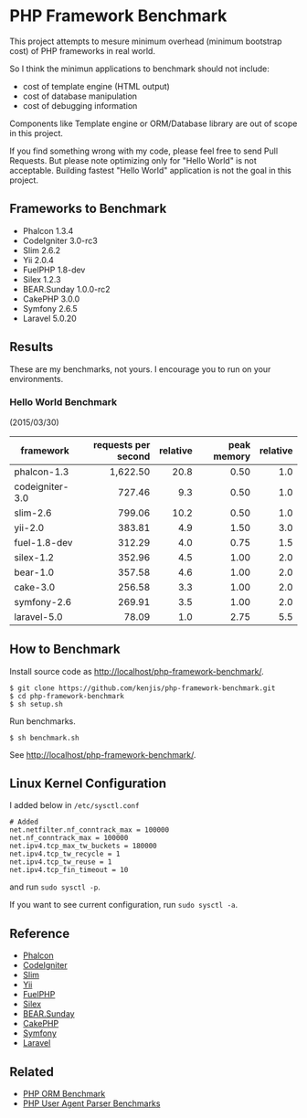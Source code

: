 # PHP Framework Benchmark

This project attempts to mesure minimum overhead (minimum bootstrap cost) of PHP frameworks in real world.

So I think the minimun applications to benchmark should not include:

* cost of template engine (HTML output)
* cost of database manipulation
* cost of debugging information

Components like Template engine or ORM/Database library are out of scope in this project.

If you find something wrong with my code, please feel free to send Pull Requests. But please note optimizing only for "Hello World" is not acceptable. Building fastest "Hello World" application is not the goal in this project.

## Frameworks to Benchmark

* Phalcon 1.3.4
* CodeIgniter 3.0-rc3
* Slim 2.6.2
* Yii 2.0.4
* FuelPHP 1.8-dev
* Silex 1.2.3
* BEAR.Sunday 1.0.0-rc2
* CakePHP 3.0.0
* Symfony 2.6.5
* Laravel 5.0.20

## Results

These are my benchmarks, not yours. I encourage you to run on your environments.

### Hello World Benchmark

(2015/03/30)

|framework          |requests per second|relative|peak memory|relative|
|-------------------|------------------:|-------:|----------:|-------:|
|phalcon-1.3        |           1,622.50|    20.8|       0.50|     1.0|
|codeigniter-3.0    |             727.46|     9.3|       0.50|     1.0|
|slim-2.6           |             799.06|    10.2|       0.50|     1.0|
|yii-2.0            |             383.81|     4.9|       1.50|     3.0|
|fuel-1.8-dev       |             312.29|     4.0|       0.75|     1.5|
|silex-1.2          |             352.96|     4.5|       1.00|     2.0|
|bear-1.0           |             357.58|     4.6|       1.00|     2.0|
|cake-3.0           |             256.58|     3.3|       1.00|     2.0|
|symfony-2.6        |             269.91|     3.5|       1.00|     2.0|
|laravel-5.0        |              78.09|     1.0|       2.75|     5.5|

## How to Benchmark

Install source code as <http://localhost/php-framework-benchmark/>.

~~~
$ git clone https://github.com/kenjis/php-framework-benchmark.git
$ cd php-framework-benchmark
$ sh setup.sh
~~~

Run benchmarks.

~~~
$ sh benchmark.sh
~~~

See <http://localhost/php-framework-benchmark/>.

## Linux Kernel Configuration

I added below in `/etc/sysctl.conf`

~~~
# Added
net.netfilter.nf_conntrack_max = 100000
net.nf_conntrack_max = 100000
net.ipv4.tcp_max_tw_buckets = 180000
net.ipv4.tcp_tw_recycle = 1
net.ipv4.tcp_tw_reuse = 1
net.ipv4.tcp_fin_timeout = 10
~~~

and run `sudo sysctl -p`.

If you want to see current configuration, run `sudo sysctl -a`.

## Reference

* [Phalcon](http://phalconphp.com/)
* [CodeIgniter](http://www.codeigniter.com/)
* [Slim](http://www.slimframework.com/)
* [Yii](http://www.yiiframework.com/)
* [FuelPHP](http://fuelphp.com/)
* [Silex](http://silex.sensiolabs.org/)
* [BEAR.Sunday](https://bearsunday.github.io/)
* [CakePHP](http://cakephp.org/)
* [Symfony](http://symfony.com/)
* [Laravel](http://laravel.com/)

## Related

* [PHP ORM Benchmark](https://github.com/kenjis/php-orm-benchmark)
* [PHP User Agent Parser Benchmarks](https://github.com/kenjis/user-agent-parser-benchmarks)
